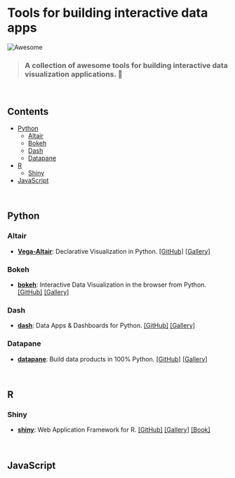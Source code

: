 # Tools for building interactive data apps

![Awesome](https://cdn.rawgit.com/sindresorhus/awesome/d7305f38d29fed78fa85652e3a63e154dd8e8829/media/badge.svg)

> ### A collection of awesome tools for building interactive data visualization applications. :tada:

<br>

## Contents
- [Python](#python)
    - [Altair](#altair)
    - [Bokeh](#bokeh)
    - [Dash](#dash)
    - [Datapane](#datapane)
- [R](#r)
    - [Shiny](#shiny)
- [JavaScript](#javascript)

<br>

## Python

### Altair
- [**Vega-Altair**](https://altair-viz.github.io/): Declarative Visualization in Python. [[GitHub]](https://github.com/altair-viz/altair) [[Gallery]](https://altair-viz.github.io/gallery/)

### Bokeh
- [**bokeh**](https://bokeh.org/): Interactive Data Visualization in the browser from Python. [[GitHub]](https://github.com/bokeh/bokeh) [[Gallery]](https://docs.bokeh.org/en/latest/docs/gallery.html)

### Dash
- [**dash**](https://plotly.com/dash): Data Apps & Dashboards for Python. [[GitHub]](https://github.com/plotly/dash) [[Gallery]](https://plotly.com/examples/)

### Datapane
- [**datapane**](https://datapane.com/): Build data products in 100% Python. [[GitHub]](https://github.com/datapane) [[Gallery]](https://datapane.com/gallery)

<br>

## R

### Shiny
- [**shiny**](https://cran.r-project.org/web/packages/shiny/): Web Application Framework for R. [[GitHub]](https://github.com/rstudio/shiny) [[Gallery]](https://shiny.rstudio.com/gallery/) [[Book]](https://mastering-shiny.org/)

<br>

## JavaScript
